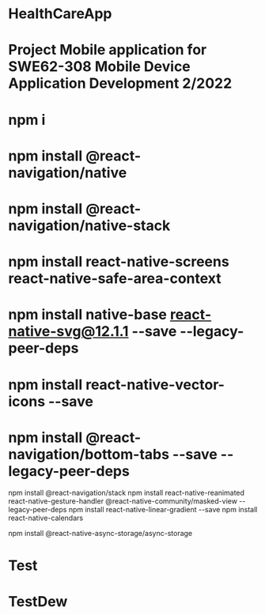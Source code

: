 # HealthCareApp
# Project Mobile application for SWE62-308 Mobile Device Application Development 2/2022 
# 

# npm i
# npm install @react-navigation/native
# npm install @react-navigation/native-stack
# npm install react-native-screens react-native-safe-area-context
# npm install native-base react-native-svg@12.1.1 --save --legacy-peer-deps
# npm install react-native-vector-icons --save 
# npm install @react-navigation/bottom-tabs --save --legacy-peer-deps
npm install @react-navigation/stack
npm install react-native-reanimated react-native-gesture-handler @react-native-community/masked-view --legacy-peer-deps
npm install react-native-linear-gradient --save
npm install react-native-calendars

npm install @react-native-async-storage/async-storage

# Test
# TestDew
